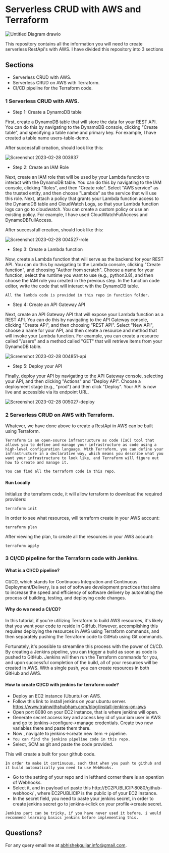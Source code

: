 
# Serverless CRUD with AWS and Terraform
![Untitled Diagram drawio](https://user-images.githubusercontent.com/70919722/221738912-f8775698-5618-4146-8dd9-1d2291becbec.png)

This repository contains all the information you will need to create serverless RestApi's with AWS.
I have divided this repository into 3 sections



## Sections

- Serverless CRUD with AWS.
- Serverless CRUD on AWS with Terraform.
- CI/CD pipeline for the Terraform code.


### 1 Serverless CRUD with AWS.

- Step 1: Create a DynamoDB table

First, create a DynamoDB table that will store the data for your REST API. You can do this by navigating to the DynamoDB console, clicking "Create table", and specifying a table name and primary key. For example, I have created a table name users-table-demo.

After successfull creation, should look like this:

![Screenshot 2023-02-28 003937](https://user-images.githubusercontent.com/70919722/221753411-c0b2928a-5763-4281-8a4b-edd5a8aaf471.png)


- Step 2: Create an IAM Role

Next, create an IAM role that will be used by your Lambda function to interact with the DynamoDB table. You can do this by navigating to the IAM console, clicking "Roles", and then "Create role". Select "AWS service" as the trusted entity, and then choose "Lambda" as the service that will use this role. Next, attach a policy that grants your Lambda function access to the DynamoDB table and CloudWatch Logs, so that your Lambda function logs can go to cloudwatch. You can create a custom policy or use an existing policy. For example, I have used CloudWatchFullAccess and DynamoDBFullAccess.

After successfull creation, should look like this:


![Screenshot 2023-02-28 004527-role](https://user-images.githubusercontent.com/70919722/221753489-b08a1259-a981-4cca-946b-9be26abfa6f0.png)

- Step 3: Create a Lambda function

Now, create a Lambda function that will serve as the backend for your REST API. You can do this by navigating to the Lambda console, clicking "Create function", and choosing "Author from scratch". Choose a name for your function, select the runtime you want to use (e.g., python3.8), and then choose the IAM role you created in the previous step. In the function code editor, write the code that will interact with the DynamoDB table.


```All the lambda code is provided in this repo in function folder.```

- Step 4: Create an API Gateway API

Next, create an API Gateway API that will expose your Lambda function as a REST API. You can do this by navigating to the API Gateway console, clicking "Create API", and then choosing "REST API". Select "New API", choose a name for your API, and then create a resource and method that will invoke your Lambda function. For example, you can create a resource called "/users" and a method called "GET" that will retrieve items from your DynamoDB table.


![Screenshot 2023-02-28 004851-api](https://user-images.githubusercontent.com/70919722/221753573-f1aeba77-a2cf-4b88-b979-b52750400a91.png) 

- Step 5: Deploy your API

Finally, deploy your API by navigating to the API Gateway console, selecting your API, and then clicking "Actions" and "Deploy API". Choose a deployment stage (e.g., "prod") and then click "Deploy". Your API is now live and accessible via its endpoint URL.

![Screenshot 2023-02-28 005027-deploy](https://user-images.githubusercontent.com/70919722/221753664-7b80a7e7-4c22-44e9-91b9-3977e0b081ed.png)

### 2 Serverless CRUD on AWS with Terraform.

Whatever, we have done above to create a RestApi in AWS can be built using Terraform. 

```Terraform is an open-source infrastructure as code (IaC) tool that allows you to define and manage your infrastructure as code using a high-level configuration language. With Terraform, you can define your infrastructure in a declarative way, which means you describe what you want your infrastructure to look like, and Terraform will figure out how to create and manage it.```

```You can find all the terraform code in this repo.```

#### Run Locally

Initialize the terraform code, it will allow terraform to download the required providers:

```
terraform init
```

In order to see what resources, will terraform create in your AWS account:

```
terraform plan
```

After viewing the plan, to create all the resources in your AWS account:

```
terraform apply
```

### 3 CI/CD pipeline for the Terraform code with Jenkins.
#### What is a CI/CD pipeline?

CI/CD, which stands for Continuous Integration and Continuous Deployment/Delivery, is a set of software development practices that aims to increase the speed and efficiency of software delivery by automating the process of building, testing, and deploying code changes.

#### Why do we need a CI/CD?

In this tutorial, if you're utilizing Terraform to build AWS resources, it's likely that you want your code to reside in GitHub. However, accomplishing this requires deploying the resources in AWS using Terraform commands, and then separately pushing the Terraform code to GitHub using Git commands.

Fortunately, it's possible to streamline this process with the power of CI/CD. By creating a Jenkins pipeline, you can trigger a build as soon as code is pushed to GitHub. Jenkins will then run the Terraform commands for you, and upon successful completion of the build, all of your resources will be created in AWS. With a single push, you can create resources in both GitHub and AWS.

#### How to create CI/CD with jenkins for terraform code?

- Deploy an EC2 instance (Ubuntu) on AWS.
- Follow this link to install jenkins on your ubuntu server. https://www.trainwithshubham.com/blog/install-jenkins-on-aws
- Open port 8080 on your EC2 instance, that is where jenkins will open.
- Generate secret access key and access key id of your iam user in AWS and go to jenkins->configure->manage credentials. Create two new variables there and paste them there.
- Now , navigate to jenkins->create new item -> pipeline.
- ``You can find the jenkins pipeline code in this repo.``
- Select, SCM as git and paste the code provided.

This will create a built for your github code.

```In order to make it continuous, such that when you push to github and it build automatically you need to use WebHooks.```

- Go to the setting of your repo and in lefthand corner there is an opention of Webhooks.
- Select it, and in payload url paste this http://EC2PUBLICIP:8080/github-webhook/ , where EC2PUBLICIP is the public ip of your EC2 instance.
- In the secret field, you need to paste your jenkins secret, in order to create jenkins secret go to jenkins->click on your profile->create secret.

```Jenkins part can be tricky, if you have never used it before, i would recommend learning basics jenkins before implementing this.```



## Questions?

For any query email me at abhishekgujjar.info@gmail.com.



